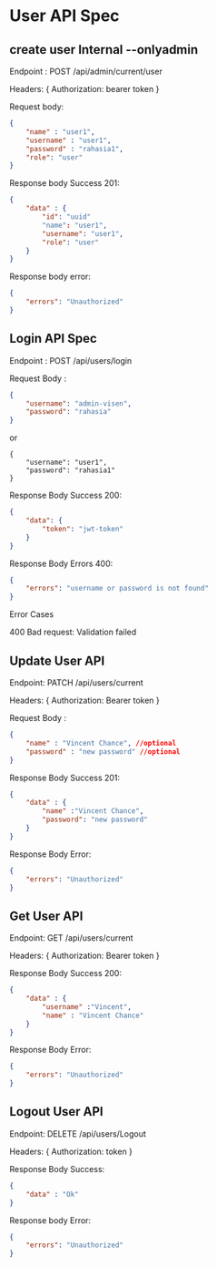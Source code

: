 # User API Spec


## create user Internal --onlyadmin

Endpoint : POST /api/admin/current/user

Headers: {
	Authorization: bearer token
}

Request body: 
```json
{	
	"name" : "user1",
	"username" : "user1",
	"password" : "rahasia1",
	"role": "user"
}
```

Response body Success 201:
```json
{
	"data" : {
		"id": "uuid"
		"name": "user1",
		"username": "user1",
		"role": "user"
	}	
}
```

Response body error:
```json
{
	"errors": "Unauthorized"
}
```


## Login API Spec

Endpoint : POST /api/users/login

Request Body : 
```json
{
	"username": "admin-visen",
	"password": "rahasia"
}
```
 or 
 
```
{
	"username": "user1",
	"password": "rahasia1"
}
```

Response Body Success 200:

```json
{
	"data": {
		"token": "jwt-token"
	}	
}
```

Response Body Errors 400:
```json
{
	"errors": "username or password is not found"
}
```

Error Cases

400 Bad request: Validation failed

## Update User API

Endpoint: PATCH /api/users/current

Headers: {
	Authorization: Bearer token
}

Request Body :
 
```json
{
	"name" : "Vincent Chance", //optional
	"password" : "new password" //optional
}
```

Response Body Success 201:

```json
{
	"data" : {
		"name" :"Vincent Chance",
		"password": "new password"
	}
}
```

Response Body Error:

```json
{
	"errors": "Unauthorized"
}
```

## Get User API

Endpoint: GET /api/users/current

Headers: {
	Authorization: Bearer token
}

Response Body Success 200:

```json
{
	"data" : {
		"username" :"Vincent",
		"name" : "Vincent Chance"
	}
}
```

Response Body Error:

```json
{
	"errors": "Unauthorized"
}
```

## Logout User API

Endpoint: DELETE /api/users/Logout

Headers: {
	Authorization: token
}

Response Body Success:

```json
{
	"data" : "Ok"
}
```

Response body Error:

```json
{
	"errors": "Unauthorized"
}
```

